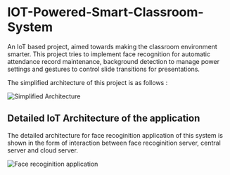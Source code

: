 # IOT-Powered-Smart-Classroom-System

An IoT based project, aimed towards making the classroom environment smarter. This project tries to implement face recognition for automatic attendance record maintenance, background detection to manage power settings and gestures to control slide transitions for presentations.

The simplified architecture of this project is as follows : 

![Simplified Architecture](https://github.com/tenacious7/smart-classroom-system/blob/master/Simplified_Architecture.jpg)

## Detailed IoT Architecture of the application

The detailed architecture for face recoginition application of this system is shown in the form of interaction between face recoginition server, central server and cloud server.

![Face recoginition application](https://github.com/tenacious7/smart-classroom-system/blob/master/Face-recoginition.jpg)

